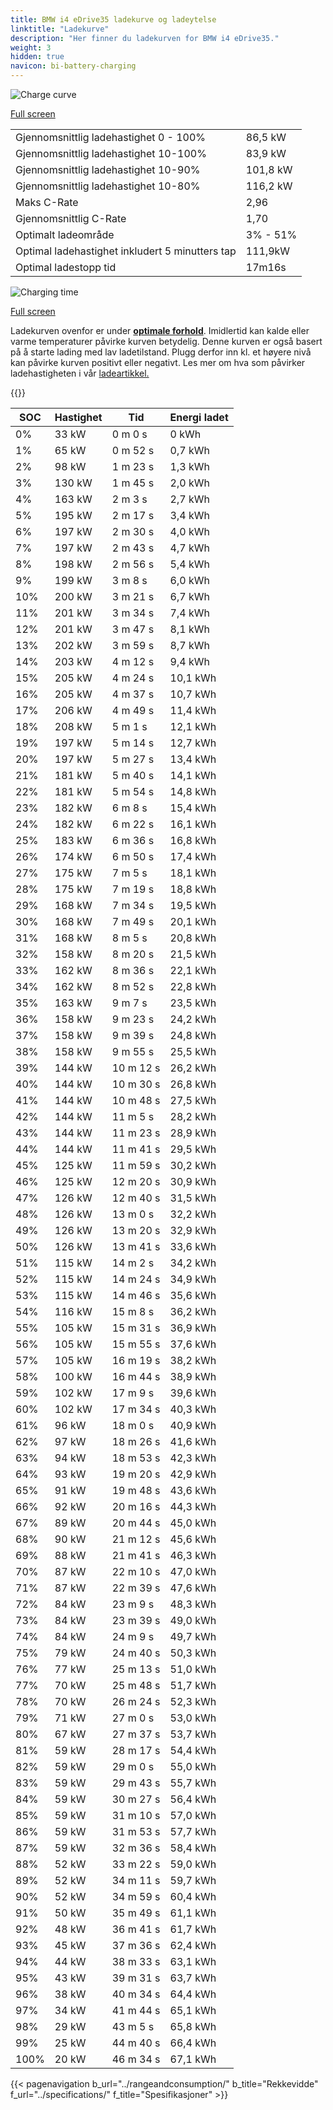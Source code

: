 ```yaml
---
title: BMW i4 eDrive35 ladekurve og ladeytelse
linktitle: "Ladekurve"
description: "Her finner du ladekurven for BMW i4 eDrive35."
weight: 3
hidden: true
navicon: bi-battery-charging
---
```

<!-- markdownlint-disable MD033 -->
<img src="/images/models/bmw/i4/i4_edrive35/chargingcurve.svg" alt="Charge curve" class="img-fluid">

[Full screen](/images/models/bmw/i4/i4_edrive35/chargingcurve.svg)


<table class="table table-striped border">
<tbody>
<tr>
<td>Gjennomsnittlig ladehastighet 0 - 100%</td><td>86,5 kW</td>
</tr>
<tr>
<td>Gjennomsnittlig ladehastighet 10-100%</td><td>83,9 kW</td>
</tr>
<tr>
<td>Gjennomsnittlig ladehastighet 10-90%</td><td>101,8 kW</td>
</tr>
<tr>
<td>Gjennomsnittlig ladehastighet 10-80%</td><td>116,2 kW</td>
</tr>
<tr>
<td>Maks C-Rate</td><td>2,96</td>
</tr>
<tr>
<td>Gjennomsnittlig C-Rate</td><td>1,70</td>
</tr>
<tr>
<td>Optimalt ladeområde</td><td>3% - 51%</td>
</tr>
<tr>
<td>Optimal ladehastighet inkludert 5 minutters tap</td><td>111,9kW</td>
</tr>
<tr>
<td>Optimal ladestopp tid</td><td>17m16s</td>
</tr>
</tbody>
</table>
<img src="/images/models/bmw/i4/i4_edrive35/chargingtime.svg" alt="Charging time" class="img-fluid">

[Full screen](/images/models/bmw/i4/i4_edrive35/chargingtime.svg)


Ladekurven ovenfor er under **[optimale forhold](../../../../../technology/battery/charging/#temperatur)**. Imidlertid kan kalde eller varme temperaturer påvirke kurven betydelig. Denne kurven er også basert på å starte lading med lav ladetilstand. Plugg derfor inn kl. et høyere nivå kan påvirke kurven positivt eller negativt. Les mer om hva som påvirker ladehastigheten i vår [ladeartikkel.](../../../../../technology/battery/charging/)


{{<evkxdisplayaddarticle />}}
<table class="table table-striped border">
<thead>
<tr><th>SOC</th><th>Hastighet</th><th>Tid</th><th>Energi ladet</th></tr>
</thead>
<tbody>
<tr>
<td>0%</td><td>33 kW</td><td> 0 m 0 s </td><td>0 kWh </td>
</tr>
<tr>
<td>1%</td><td>65 kW</td><td> 0 m 52 s </td><td>0,7 kWh </td>
</tr>
<tr>
<td>2%</td><td>98 kW</td><td> 1 m 23 s </td><td>1,3 kWh </td>
</tr>
<tr>
<td>3%</td><td>130 kW</td><td> 1 m 45 s </td><td>2,0 kWh </td>
</tr>
<tr>
<td>4%</td><td>163 kW</td><td> 2 m 3 s </td><td>2,7 kWh </td>
</tr>
<tr>
<td>5%</td><td>195 kW</td><td> 2 m 17 s </td><td>3,4 kWh </td>
</tr>
<tr>
<td>6%</td><td>197 kW</td><td> 2 m 30 s </td><td>4,0 kWh </td>
</tr>
<tr>
<td>7%</td><td>197 kW</td><td> 2 m 43 s </td><td>4,7 kWh </td>
</tr>
<tr>
<td>8%</td><td>198 kW</td><td> 2 m 56 s </td><td>5,4 kWh </td>
</tr>
<tr>
<td>9%</td><td>199 kW</td><td> 3 m 8 s </td><td>6,0 kWh </td>
</tr>
<tr>
<td>10%</td><td>200 kW</td><td> 3 m 21 s </td><td>6,7 kWh </td>
</tr>
<tr>
<td>11%</td><td>201 kW</td><td> 3 m 34 s </td><td>7,4 kWh </td>
</tr>
<tr>
<td>12%</td><td>201 kW</td><td> 3 m 47 s </td><td>8,1 kWh </td>
</tr>
<tr>
<td>13%</td><td>202 kW</td><td> 3 m 59 s </td><td>8,7 kWh </td>
</tr>
<tr>
<td>14%</td><td>203 kW</td><td> 4 m 12 s </td><td>9,4 kWh </td>
</tr>
<tr>
<td>15%</td><td>205 kW</td><td> 4 m 24 s </td><td>10,1 kWh </td>
</tr>
<tr>
<td>16%</td><td>205 kW</td><td> 4 m 37 s </td><td>10,7 kWh </td>
</tr>
<tr>
<td>17%</td><td>206 kW</td><td> 4 m 49 s </td><td>11,4 kWh </td>
</tr>
<tr>
<td>18%</td><td>208 kW</td><td> 5 m 1 s </td><td>12,1 kWh </td>
</tr>
<tr>
<td>19%</td><td>197 kW</td><td> 5 m 14 s </td><td>12,7 kWh </td>
</tr>
<tr>
<td>20%</td><td>197 kW</td><td> 5 m 27 s </td><td>13,4 kWh </td>
</tr>
<tr>
<td>21%</td><td>181 kW</td><td> 5 m 40 s </td><td>14,1 kWh </td>
</tr>
<tr>
<td>22%</td><td>181 kW</td><td> 5 m 54 s </td><td>14,8 kWh </td>
</tr>
<tr>
<td>23%</td><td>182 kW</td><td> 6 m 8 s </td><td>15,4 kWh </td>
</tr>
<tr>
<td>24%</td><td>182 kW</td><td> 6 m 22 s </td><td>16,1 kWh </td>
</tr>
<tr>
<td>25%</td><td>183 kW</td><td> 6 m 36 s </td><td>16,8 kWh </td>
</tr>
<tr>
<td>26%</td><td>174 kW</td><td> 6 m 50 s </td><td>17,4 kWh </td>
</tr>
<tr>
<td>27%</td><td>175 kW</td><td> 7 m 5 s </td><td>18,1 kWh </td>
</tr>
<tr>
<td>28%</td><td>175 kW</td><td> 7 m 19 s </td><td>18,8 kWh </td>
</tr>
<tr>
<td>29%</td><td>168 kW</td><td> 7 m 34 s </td><td>19,5 kWh </td>
</tr>
<tr>
<td>30%</td><td>168 kW</td><td> 7 m 49 s </td><td>20,1 kWh </td>
</tr>
<tr>
<td>31%</td><td>168 kW</td><td> 8 m 5 s </td><td>20,8 kWh </td>
</tr>
<tr>
<td>32%</td><td>158 kW</td><td> 8 m 20 s </td><td>21,5 kWh </td>
</tr>
<tr>
<td>33%</td><td>162 kW</td><td> 8 m 36 s </td><td>22,1 kWh </td>
</tr>
<tr>
<td>34%</td><td>162 kW</td><td> 8 m 52 s </td><td>22,8 kWh </td>
</tr>
<tr>
<td>35%</td><td>163 kW</td><td> 9 m 7 s </td><td>23,5 kWh </td>
</tr>
<tr>
<td>36%</td><td>158 kW</td><td> 9 m 23 s </td><td>24,2 kWh </td>
</tr>
<tr>
<td>37%</td><td>158 kW</td><td> 9 m 39 s </td><td>24,8 kWh </td>
</tr>
<tr>
<td>38%</td><td>158 kW</td><td> 9 m 55 s </td><td>25,5 kWh </td>
</tr>
<tr>
<td>39%</td><td>144 kW</td><td> 10 m 12 s </td><td>26,2 kWh </td>
</tr>
<tr>
<td>40%</td><td>144 kW</td><td> 10 m 30 s </td><td>26,8 kWh </td>
</tr>
<tr>
<td>41%</td><td>144 kW</td><td> 10 m 48 s </td><td>27,5 kWh </td>
</tr>
<tr>
<td>42%</td><td>144 kW</td><td> 11 m 5 s </td><td>28,2 kWh </td>
</tr>
<tr>
<td>43%</td><td>144 kW</td><td> 11 m 23 s </td><td>28,9 kWh </td>
</tr>
<tr>
<td>44%</td><td>144 kW</td><td> 11 m 41 s </td><td>29,5 kWh </td>
</tr>
<tr>
<td>45%</td><td>125 kW</td><td> 11 m 59 s </td><td>30,2 kWh </td>
</tr>
<tr>
<td>46%</td><td>125 kW</td><td> 12 m 20 s </td><td>30,9 kWh </td>
</tr>
<tr>
<td>47%</td><td>126 kW</td><td> 12 m 40 s </td><td>31,5 kWh </td>
</tr>
<tr>
<td>48%</td><td>126 kW</td><td> 13 m 0 s </td><td>32,2 kWh </td>
</tr>
<tr>
<td>49%</td><td>126 kW</td><td> 13 m 20 s </td><td>32,9 kWh </td>
</tr>
<tr>
<td>50%</td><td>126 kW</td><td> 13 m 41 s </td><td>33,6 kWh </td>
</tr>
<tr>
<td>51%</td><td>115 kW</td><td> 14 m 2 s </td><td>34,2 kWh </td>
</tr>
<tr>
<td>52%</td><td>115 kW</td><td> 14 m 24 s </td><td>34,9 kWh </td>
</tr>
<tr>
<td>53%</td><td>115 kW</td><td> 14 m 46 s </td><td>35,6 kWh </td>
</tr>
<tr>
<td>54%</td><td>116 kW</td><td> 15 m 8 s </td><td>36,2 kWh </td>
</tr>
<tr>
<td>55%</td><td>105 kW</td><td> 15 m 31 s </td><td>36,9 kWh </td>
</tr>
<tr>
<td>56%</td><td>105 kW</td><td> 15 m 55 s </td><td>37,6 kWh </td>
</tr>
<tr>
<td>57%</td><td>105 kW</td><td> 16 m 19 s </td><td>38,2 kWh </td>
</tr>
<tr>
<td>58%</td><td>100 kW</td><td> 16 m 44 s </td><td>38,9 kWh </td>
</tr>
<tr>
<td>59%</td><td>102 kW</td><td> 17 m 9 s </td><td>39,6 kWh </td>
</tr>
<tr>
<td>60%</td><td>102 kW</td><td> 17 m 34 s </td><td>40,3 kWh </td>
</tr>
<tr>
<td>61%</td><td>96 kW</td><td> 18 m 0 s </td><td>40,9 kWh </td>
</tr>
<tr>
<td>62%</td><td>97 kW</td><td> 18 m 26 s </td><td>41,6 kWh </td>
</tr>
<tr>
<td>63%</td><td>94 kW</td><td> 18 m 53 s </td><td>42,3 kWh </td>
</tr>
<tr>
<td>64%</td><td>93 kW</td><td> 19 m 20 s </td><td>42,9 kWh </td>
</tr>
<tr>
<td>65%</td><td>91 kW</td><td> 19 m 48 s </td><td>43,6 kWh </td>
</tr>
<tr>
<td>66%</td><td>92 kW</td><td> 20 m 16 s </td><td>44,3 kWh </td>
</tr>
<tr>
<td>67%</td><td>89 kW</td><td> 20 m 44 s </td><td>45,0 kWh </td>
</tr>
<tr>
<td>68%</td><td>90 kW</td><td> 21 m 12 s </td><td>45,6 kWh </td>
</tr>
<tr>
<td>69%</td><td>88 kW</td><td> 21 m 41 s </td><td>46,3 kWh </td>
</tr>
<tr>
<td>70%</td><td>87 kW</td><td> 22 m 10 s </td><td>47,0 kWh </td>
</tr>
<tr>
<td>71%</td><td>87 kW</td><td> 22 m 39 s </td><td>47,6 kWh </td>
</tr>
<tr>
<td>72%</td><td>84 kW</td><td> 23 m 9 s </td><td>48,3 kWh </td>
</tr>
<tr>
<td>73%</td><td>84 kW</td><td> 23 m 39 s </td><td>49,0 kWh </td>
</tr>
<tr>
<td>74%</td><td>84 kW</td><td> 24 m 9 s </td><td>49,7 kWh </td>
</tr>
<tr>
<td>75%</td><td>79 kW</td><td> 24 m 40 s </td><td>50,3 kWh </td>
</tr>
<tr>
<td>76%</td><td>77 kW</td><td> 25 m 13 s </td><td>51,0 kWh </td>
</tr>
<tr>
<td>77%</td><td>70 kW</td><td> 25 m 48 s </td><td>51,7 kWh </td>
</tr>
<tr>
<td>78%</td><td>70 kW</td><td> 26 m 24 s </td><td>52,3 kWh </td>
</tr>
<tr>
<td>79%</td><td>71 kW</td><td> 27 m 0 s </td><td>53,0 kWh </td>
</tr>
<tr>
<td>80%</td><td>67 kW</td><td> 27 m 37 s </td><td>53,7 kWh </td>
</tr>
<tr>
<td>81%</td><td>59 kW</td><td> 28 m 17 s </td><td>54,4 kWh </td>
</tr>
<tr>
<td>82%</td><td>59 kW</td><td> 29 m 0 s </td><td>55,0 kWh </td>
</tr>
<tr>
<td>83%</td><td>59 kW</td><td> 29 m 43 s </td><td>55,7 kWh </td>
</tr>
<tr>
<td>84%</td><td>59 kW</td><td> 30 m 27 s </td><td>56,4 kWh </td>
</tr>
<tr>
<td>85%</td><td>59 kW</td><td> 31 m 10 s </td><td>57,0 kWh </td>
</tr>
<tr>
<td>86%</td><td>59 kW</td><td> 31 m 53 s </td><td>57,7 kWh </td>
</tr>
<tr>
<td>87%</td><td>59 kW</td><td> 32 m 36 s </td><td>58,4 kWh </td>
</tr>
<tr>
<td>88%</td><td>52 kW</td><td> 33 m 22 s </td><td>59,0 kWh </td>
</tr>
<tr>
<td>89%</td><td>52 kW</td><td> 34 m 11 s </td><td>59,7 kWh </td>
</tr>
<tr>
<td>90%</td><td>52 kW</td><td> 34 m 59 s </td><td>60,4 kWh </td>
</tr>
<tr>
<td>91%</td><td>50 kW</td><td> 35 m 49 s </td><td>61,1 kWh </td>
</tr>
<tr>
<td>92%</td><td>48 kW</td><td> 36 m 41 s </td><td>61,7 kWh </td>
</tr>
<tr>
<td>93%</td><td>45 kW</td><td> 37 m 36 s </td><td>62,4 kWh </td>
</tr>
<tr>
<td>94%</td><td>44 kW</td><td> 38 m 33 s </td><td>63,1 kWh </td>
</tr>
<tr>
<td>95%</td><td>43 kW</td><td> 39 m 31 s </td><td>63,7 kWh </td>
</tr>
<tr>
<td>96%</td><td>38 kW</td><td> 40 m 34 s </td><td>64,4 kWh </td>
</tr>
<tr>
<td>97%</td><td>34 kW</td><td> 41 m 44 s </td><td>65,1 kWh </td>
</tr>
<tr>
<td>98%</td><td>29 kW</td><td> 43 m 5 s </td><td>65,8 kWh </td>
</tr>
<tr>
<td>99%</td><td>25 kW</td><td> 44 m 40 s </td><td>66,4 kWh </td>
</tr>
<tr>
<td>100%</td><td>20 kW</td><td> 46 m 34 s </td><td>67,1 kWh </td>
</tr>
</tbody>
</table>


{{< pagenavigation b_url="../rangeandconsumption/" b_title="Rekkevidde" f_url="../specifications/" f_title="Spesifikasjoner" >}}
